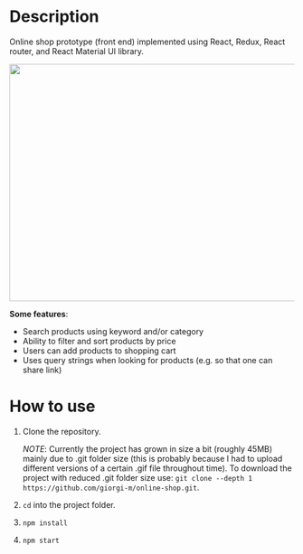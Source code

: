# Description

Online shop prototype (front end) implemented using React, Redux, React router, and React Material UI library.  

<img src="https://raw.githubusercontent.com/giorgi-m/online-shop/master/src/Images/screenshot.PNG" width="820" height="420">
 

**Some features**:
- Search products using keyword and/or category
- Ability to filter and sort products by price
- Users can add products to shopping cart 
- Uses query strings when looking for products (e.g. so that one can share link)

# How to use

1. Clone the repository.

    _NOTE_: Currently the project has grown in size a bit (roughly 45MB) mainly due to .git folder size (this is probably because I had to upload different versions of a certain .gif file throughout time). To download the project with reduced .git folder size use: ```git clone --depth 1 https://github.com/giorgi-m/online-shop.git```.  

2. ```cd``` into the project folder.
3. ```npm install```
4. ```npm start```

 

